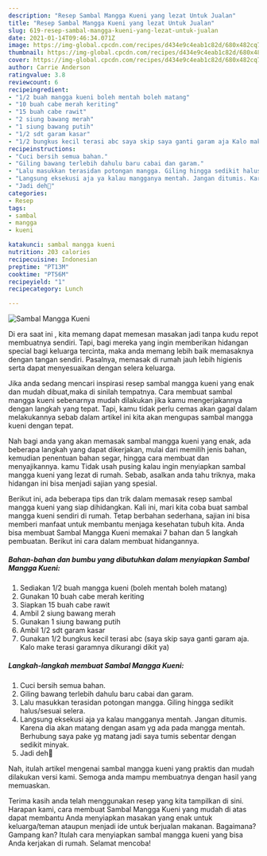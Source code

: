 ```yaml
---
description: "Resep Sambal Mangga Kueni yang lezat Untuk Jualan"
title: "Resep Sambal Mangga Kueni yang lezat Untuk Jualan"
slug: 619-resep-sambal-mangga-kueni-yang-lezat-untuk-jualan
date: 2021-01-14T09:46:34.071Z
image: https://img-global.cpcdn.com/recipes/d434e9c4eab1c82d/680x482cq70/sambal-mangga-kueni-foto-resep-utama.jpg
thumbnail: https://img-global.cpcdn.com/recipes/d434e9c4eab1c82d/680x482cq70/sambal-mangga-kueni-foto-resep-utama.jpg
cover: https://img-global.cpcdn.com/recipes/d434e9c4eab1c82d/680x482cq70/sambal-mangga-kueni-foto-resep-utama.jpg
author: Carrie Anderson
ratingvalue: 3.8
reviewcount: 6
recipeingredient:
- "1/2 buah mangga kueni boleh mentah boleh matang"
- "10 buah cabe merah keriting"
- "15 buah cabe rawit"
- "2 siung bawang merah"
- "1 siung bawang putih"
- "1/2 sdt garam kasar"
- "1/2 bungkus kecil terasi abc saya skip saya ganti garam aja Kalo make terasi garamnya dikurangi dikit ya"
recipeinstructions:
- "Cuci bersih semua bahan."
- "Giling bawang terlebih dahulu baru cabai dan garam."
- "Lalu masukkan terasidan potongan mangga. Giling hingga sedikit halus/sesuai selera."
- "Langsung eksekusi aja ya kalau mangganya mentah. Jangan ditumis. Karena dia akan matang dengan asam yg ada pada mangga mentah. Berhubung saya pake yg matang jadi saya tumis sebentar dengan sedikit minyak."
- "Jadi deh💓"
categories:
- Resep
tags:
- sambal
- mangga
- kueni

katakunci: sambal mangga kueni 
nutrition: 203 calories
recipecuisine: Indonesian
preptime: "PT13M"
cooktime: "PT56M"
recipeyield: "1"
recipecategory: Lunch

---
```



![Sambal Mangga Kueni](https://img-global.cpcdn.com/recipes/d434e9c4eab1c82d/680x482cq70/sambal-mangga-kueni-foto-resep-utama.jpg)

Di era  saat ini , kita memang dapat memesan masakan jadi tanpa kudu repot membuatnya sendiri. Tapi, bagi mereka yang ingin memberikan hidangan special bagi keluarga tercinta, maka anda memang lebih baik memasaknya dengan tangan sendiri. Pasalnya, memasak di rumah jauh lebih higienis serta dapat menyesuaikan dengan selera keluarga.

Jika anda sedang mencari inspirasi resep sambal mangga kueni yang enak dan mudah dibuat,maka di sinilah tempatnya. Cara membuat sambal mangga kueni  sebenarnya mudah dilakukan jika kamu mengerjakannya dengan langkah yang tepat. Tapi, kamu tidak perlu cemas akan gagal dalam melakukannya 
sebab dalam artikel ini kita akan mengupas sambal mangga kueni dengan tepat.  



Nah bagi anda yang akan memasak sambal mangga kueni yang enak, ada beberapa langkah yang dapat dikerjakan, mulai dari memilih jenis bahan, kemudian penentuan bahan segar, hingga cara membuat dan menyajikannya. kamu Tidak usah pusing kalau ingin menyiapkan sambal mangga kueni yang lezat di rumah. Sebab, asalkan anda  tahu triknya, maka hidangan ini bisa menjadi sajian yang spesial.

Berikut ini, ada beberapa tips dan trik dalam memasak resep sambal mangga kueni yang siap dihidangkan. Kali ini, mari kita coba buat sambal mangga kueni sendiri di rumah. Tetap berbahan sederhana, sajian ini bisa memberi manfaat untuk membantu menjaga kesehatan tubuh kita. Anda bisa membuat Sambal Mangga Kueni memakai 7 bahan dan 5 langkah pembuatan. Berikut ini cara dalam membuat hidangannya.

<!--inarticleads1-->

##### Bahan-bahan dan bumbu yang dibutuhkan dalam menyiapkan Sambal Mangga Kueni:

1. Sediakan 1/2 buah mangga kueni (boleh mentah boleh matang)
1. Gunakan 10 buah cabe merah keriting
1. Siapkan 15 buah cabe rawit
1. Ambil 2 siung bawang merah
1. Gunakan 1 siung bawang putih
1. Ambil 1/2 sdt garam kasar
1. Gunakan 1/2 bungkus kecil terasi abc (saya skip saya ganti garam aja. Kalo make terasi garamnya dikurangi dikit ya)




<!--inarticleads2-->

##### Langkah-langkah membuat Sambal Mangga Kueni:

1. Cuci bersih semua bahan.
1. Giling bawang terlebih dahulu baru cabai dan garam.
1. Lalu masukkan terasidan potongan mangga. Giling hingga sedikit halus/sesuai selera.
1. Langsung eksekusi aja ya kalau mangganya mentah. Jangan ditumis. Karena dia akan matang dengan asam yg ada pada mangga mentah. Berhubung saya pake yg matang jadi saya tumis sebentar dengan sedikit minyak.
1. Jadi deh💓




Nah, itulah artikel mengenai  sambal mangga kueni  yang praktis dan mudah dilakukan versi kami. Semoga anda mampu membuatnya dengan hasil yang memuaskan. 

Terima kasih anda telah menggunakan resep yang kita tampilkan di sini. Harapan kami, cara membuat  Sambal Mangga Kueni yang mudah di atas dapat membantu Anda menyiapkan masakan yang enak untuk keluarga/teman ataupun menjadi ide untuk berjualan makanan. Bagaimana? Gampang kan? Itulah cara menyiapkan sambal mangga kueni yang bisa Anda kerjakan di rumah. Selamat mencoba!

